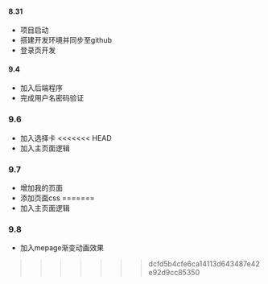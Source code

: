 #### 8.31  
- 项目启动
- 搭建开发环境并同步至github  
- 登录页开发

#### 9.4  
- 加入后端程序
- 完成用户名密码验证

### 9.6
- 加入选择卡
<<<<<<< HEAD
- 加入主页面逻辑  

### 9.7
- 增加我的页面
- 添加页面css
=======
- 加入主页面逻辑

### 9.8
- 加入mepage渐变动画效果
>>>>>>> dcfd5b4cfe6ca14113d643487e42e92d9cc85350

